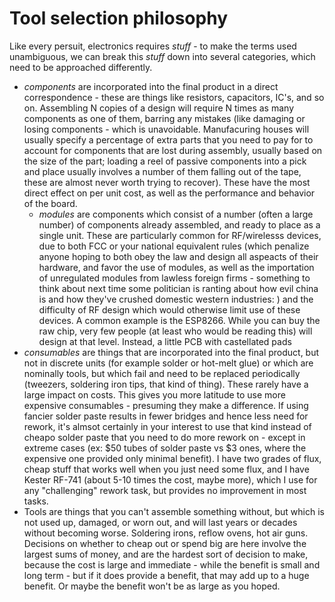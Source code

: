 # Tool selection philosophy
Like every persuit, electronics requires *stuff* - to make the terms used unambiguous, we can break this *stuff* down into several categories, which need to be approached differently.

* *components* are incorporated into the final product in a direct correspondence - these are things like resistors, capacitors, IC's, and so on. Assembling N copies of a design will require N times as many components as one of them, barring any mistakes (like damaging or losing components - which is unavoidable. Manufacuring houses will usually specify a percentage of extra parts that you need to pay for to account for components that are lost during assembly, usually based on the size of the part; loading a reel of passive components into a pick and place usually involves a number of them falling out of the tape, these are almost never worth trying to recover). These have the most direct effect on per unit cost, as well as the performance and behavior of the board.
  * *modules* are components which consist of a number (often a large number) of components already assembled, and ready to place as a single unit. These are particularly common for RF/wirelesss devices, due to both FCC or your national equivalent rules (which penalize anyone hoping to both obey the law and design all aspeacts of their hardware, and favor the use of modules, as well as the importation of unregulated modules from lawless foreign firms - something to think about next time some politician is ranting about how evil china is and how they've crushed domestic western industries: )  and the difficulty of RF design which would otherwise limit use of these devices. A common example is the ESP8266. While you can buy the raw chip, very few people (at least who would be reading this) will design at that level. Instead, a little PCB with castellated pads
* *consumables* are things that are incorporated into the final product, but not in discrete units (for example solder or hot-melt glue) or which are nominally tools, but which fail and need to be replaced periodically (tweezers, soldering iron tips, that kind of thing). These rarely have a large impact on costs. This gives you more latitude to use more expensive consumables - presuming they make a difference. If using fancier solder paste results in fewer bridges and hence less need for rework, it's almsot certainly in your interest to use that kind instead of cheapo solder paste that you need to do more rework on - except in extreme cases (ex: $50 tubes of solder paste vs $3 ones, where the expensive one provided only minimal benefit). I have two grades of flux, cheap stuff that works well when you just need some flux, and I have Kester RF-741 (about 5-10 times the cost, maybe more), which I use for any "challenging" rework task, but provides no improvement in most tasks.
* Tools are things that you can't assemble something without, but which is not used up, damaged, or worn out, and will last years or decades without becoming worse. Soldering irons, reflow ovens, hot air guns. Decisions on whether to cheap out or spend big are here involve the largest sums of money, and are the hardest sort of decision to make, because the cost is large and immediate - while the benefit is small and long term - but if it does provide a benefit, that may add up to a huge benefit. Or maybe the benefit won't be as large as you hoped.

